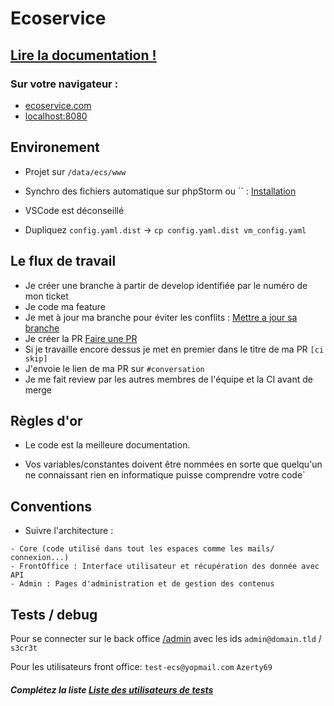 # Ecoservice

## [Lire la documentation !](docs/0Sommaire.md)

### Sur votre navigateur :

- [ecoservice.com](http://ecoservice.com)
- [localhost:8080](http://localhost:8080)

## Environement

- Projet sur `/data/ecs/www`

- Synchro des fichiers automatique sur phpStorm ou `` : [Installation](docs/1Installation.md#sources)

- VSCode est déconseillé

- Dupliquez `config.yaml.dist` &rarr; `cp config.yaml.dist vm_config.yaml`

## Le flux de travail

- Je créer une branche à partir de develop identifiée par le numéro de mon ticket
- Je code ma feature
- Je met à jour ma branche pour éviter les conflits : [Mettre a jour sa branche](docs/3GitFlow.md#majbranche)
- Je créer la PR [Faire une PR](docs/3GitFlow.md#environments)
- Si je travaille encore dessus je met en premier dans le titre de ma PR `[ci skip]`
- J'envoie le lien de ma PR sur `#conversation`
- Je me fait review par les autres membres de l'équipe et la CI avant de merge

## Règles d'or
- Le code est la meilleure documentation.

- Vos variables/constantes doivent être nommées en sorte que quelqu'un ne connaissant rien en informatique puisse comprendre votre code`

## Conventions

- Suivre l'architecture :

```
- Core (code utilisé dans tout les espaces comme les mails/ connexion...)
- FrontOffice : Interface utilisateur et récupération des donnée avec API
- Admin : Pages d'administration et de gestion des contenus
```

## Tests / debug

Pour se connecter sur le back office [/admin](ecoservice.coom/admin) avec les ids
`admin@domain.tld` / `s3cr3t`

Pour les utilisateurs front office: `test-ecs@yopmail.com` `Azerty69`

##### Complétez la liste [Liste des utilisateurs de tests](docs/4Tests.md#comptes-utilisateurs)
